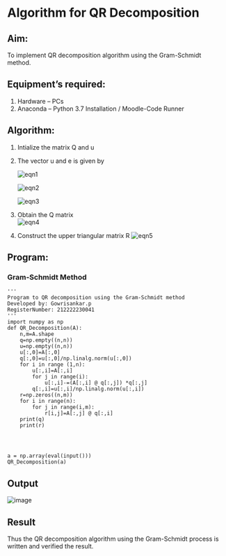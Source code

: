# Algorithm for QR Decomposition
## Aim:
To implement QR decomposition algorithm using the Gram-Schmidt method.
## Equipment’s required:
1.	Hardware – PCs
2.	Anaconda – Python 3.7 Installation / Moodle-Code Runner
## Algorithm:
1.	Intialize the matrix Q and u
2.	The vector u and e is given by

    ![eqn1](./ex4.jpg)

    ![eqn2](./ex6.jpg)

    ![eqn3](./ex3.jpg)

3.	Obtain the Q matrix   
    ![eqn4](./ex1.jpg)
4.	Construct the upper triangular matrix R
    ![eqn5](./ex2.jpg)



## Program:
### Gram-Schmidt Method
```
''' 
Program to QR decomposition using the Gram-Schmidt method
Developed by: Gowrisankar.p
RegisterNumber: 212222230041
'''
import numpy as np
def QR_Decomposition(A):
    n,m=A.shape
    q=np.empty((n,n))
    u=np.empty((n,n))
    u[:,0]=A[:,0]
    q[:,0]=u[:,0]/np.linalg.norm(u[:,0])
    for i in range (1,n):
        u[:,i]=A[:,i]
        for j in range(i):
            u[:,i]-=(A[:,i] @ q[:,j]) *q[:,j]
        q[:,i]=u[:,i]/np.linalg.norm(u[:,i])
    r=np.zeros((n,m))
    for i in range(n):
        for j in range(i,m):
            r[i,j]=A[:,j] @ q[:,i]
    print(q) 
    print(r)




a = np.array(eval(input()))
QR_Decomposition(a)

```

## Output
![image](https://github.com/gowrisankarponnusamy/QRdecomposition/assets/119393123/0be47ae0-1a15-4283-8050-d9ada2a64e1d)


## Result
Thus the QR decomposition algorithm using the Gram-Schmidt process is written and verified the result.
